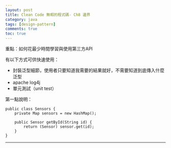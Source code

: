 ```yaml
---
layout: post
title: Clean Code 無暇的程式碼- Ch8 邊界
category: java
tags: [design-pattern]
comments: true
toc: true
---
```


重點：如何花最少時間學習與使用第三方API

有以下方式可供快速使用：
- 封裝泛型細節，使用者只要知道我需要的結果就好，不需要知道到底傳入什麼泛型
- apache log4j
- 單元測試（unit test）

第一點說明：

```
public class Sensors {
    private Map sensors = new HashMap();

    public Sensor getById(String id) {
        return (Sensor) sensor.get(id);
    }
}
```

---
